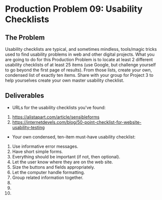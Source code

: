# Production Problem 09: Usability Checklists

## The Problem

Usability checklists are typical, and sometimes mindless, tools/magic tricks used to find usability problems in web and other digital projects. What you are going to do for this Production Problem is to locate at least 2 different usability checklists of at least 25 items (use Google, but challenge yourself to go beyond the first page of results). From those lists, create your own, condensed list of exactly ten items. Share with your group for Project 3 to help yourselves create your own master usability checklist.

## Deliverables

* URLs for the usability checklists you've found:

1.  https://alistapart.com/article/sensibleforms
2.  https://internetdevels.com/blog/50-point-checklist-for-website-usability-testing

* Your own condensed, ten-item must-have usability checklist:

1.  Use informative error messages.
2.  Have short simple forms.
3.  Everything should be important (if not, then optional).
4.  Let the user know where they are on the web site.
5.  Size the buttons and fields appropriately.
6.  Let the computer handle formatting.
7.  Group related information together.
8.
9.
10.
